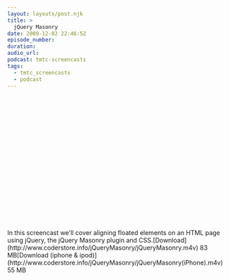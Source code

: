 ```yaml
---
layout: layouts/post.njk
title: >
  jQuery Masonry
date: 2009-12-02 22:46:52
episode_number:
duration:
audio_url:
podcast: tmtc-screencasts
tags:
  - tmtc_screencasts
  - podcast
---
```


<object width="540" height="304"><param name="allowfullscreen" value="true">

<param name="allowscriptaccess" value="always">
<param name="movie" value="http://vimeo.com/moogaloop.swf?clip_id=7931427&amp;server=vimeo.com&amp;show_title=0&amp;show_byline=0&amp;show_portrait=0&amp;color=00ADEF&amp;fullscreen=1">
<embed src="http://vimeo.com/moogaloop.swf?clip_id=7931427&amp;server=vimeo.com&amp;show_title=0&amp;show_byline=0&amp;show_portrait=0&amp;color=00ADEF&amp;fullscreen=1" type="application/x-shockwave-flash" allowfullscreen="true" allowscriptaccess="always" width="540" height="304"></embed></object>In this screencast we'll cover aligning floated elements on an HTML page using jQuery, the jQuery Masonry plugin and CSS.[Download](http://www.coderstore.info/jQueryMasonry/jQueryMasonry.m4v) 83 MB[Download (iphone & ipod)](http://www.coderstore.info/jQueryMasonry/jQueryMasonry(iPhone).m4v) 55 MB
